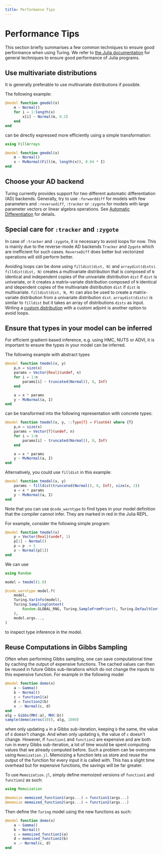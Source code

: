 ```yaml
---
title: Performance Tips
---
```


# Performance Tips

This section briefly summarises a few common techniques to ensure good performance when using Turing.
We refer to [the Julia documentation](https://docs.julialang.org/en/v1/manual/performance-tips/index.html) for general techniques to ensure good performance of Julia programs.


## Use multivariate distributions

It is generally preferable to use multivariate distributions if possible.

The following example:

```julia
@model function gmodel(x)
    m ~ Normal()
    for i = 1:length(x)
        x[i] ~ Normal(m, 0.2)
    end
end
```
can be directly expressed more efficiently using a simple transformation:

```julia
using FillArrays

@model function gmodel(x)
    m ~ Normal()
    x ~ MvNormal(Fill(m, length(x)), 0.04 * I)
end
```


## Choose your AD backend
Turing currently provides support for two different automatic differentiation (AD) backends. 
Generally, try to use `:forwarddiff` for models with few parameters and `:reversediff`, `:tracker` or `:zygote` for models with large parameter vectors or linear algebra operations. See [Automatic Differentiation](autodiff) for details.


## Special care for `:tracker` and `:zygote`

In case of `:tracker` and `:zygote`, it is necessary to avoid loops for now.
This is mainly due to the reverse-mode AD backends `Tracker` and `Zygote` which are inefficient for such cases. `ReverseDiff` does better but vectorized operations will still perform better.

Avoiding loops can be done using `filldist(dist, N)` and `arraydist(dists)`. `filldist(dist, N)` creates a multivariate distribution that is composed of `N` identical and independent copies of the univariate distribution `dist` if `dist` is univariate, or it creates a matrix-variate distribution composed of `N` identical and idependent copies of the multivariate distribution `dist` if `dist` is multivariate. `filldist(dist, N, M)` can also be used to create a matrix-variate distribution from a univariate distribution `dist`.  `arraydist(dists)` is similar to `filldist` but it takes an array of distributions `dists` as input. Writing a [custom distribution](advanced) with a custom adjoint is another option to avoid loops.


## Ensure that types in your model can be inferred

For efficient gradient-based inference, e.g. using HMC, NUTS or ADVI, it is important to ensure the types in your model can be inferred.

The following example with abstract types

```julia
@model function tmodel(x, y)
    p,n = size(x)
    params = Vector{Real}(undef, n)
    for i = 1:n
        params[i] ~ truncated(Normal(), 0, Inf)
    end

    a = x * params
    y ~ MvNormal(a, I)
end
```

can be transformed into the following representation with concrete types:

```julia
@model function tmodel(x, y, ::Type{T} = Float64) where {T}
    p,n = size(x)
    params = Vector{T}(undef, n)
    for i = 1:n
        params[i] ~ truncated(Normal(), 0, Inf)
    end

    a = x * params
    y ~ MvNormal(a, I)
end
```

Alternatively, you could use `filldist` in this example:

```julia
@model function tmodel(x, y)
    params ~ filldist(truncated(Normal(), 0, Inf), size(x, 2))
    a = x * params
    y ~ MvNormal(a, I)
end
```

Note that you can use `@code_warntype` to find types in your model definition that the compiler cannot infer.
They are marked in red in the Julia REPL.

For example, consider the following simple program:

```julia
@model function tmodel(x)
    p = Vector{Real}(undef, 1)
    p[1] ~ Normal()
    p = p .+ 1
    x ~ Normal(p[1])
end
```

We can use

```julia
using Random

model = tmodel(1.0)

@code_warntype model.f(
    model,
    Turing.VarInfo(model),
    Turing.SamplingContext(
        Random.GLOBAL_RNG, Turing.SampleFromPrior(), Turing.DefaultContext(),
    ),
    model.args...,
)
```

to inspect type inference in the model.


## Reuse Computations in Gibbs Sampling

Often when performing Gibbs sampling, one can save computational time by caching the output of expensive functions. The cached values can then be reused in future Gibbs sub-iterations which do not change the inputs to this expensive function. For example in the following model
```julia
@model function demo(x)
    a ~ Gamma()
    b ~ Normal()
    c = function1(a)
    d = function2(b)
    x .~ Normal(c, d)
end
alg = Gibbs(MH(:a), MH(:b))
sample(demo(zeros(10)), alg, 1000)
```
when only updating `a` in a Gibbs sub-iteration, keeping `b` the same, the value of `d` doesn't change. And when only updating `b`, the value of `c` doesn't change. However, if `function1` and `function2` are expensive and are both run in every Gibbs sub-iteration, a lot of time would be spent computing values that we already computed before. Such a problem can be overcome using `Memoization.jl`. Memoizing a function lets us store and reuse the output of the function for every input it is called with. This has a slight time overhead but for expensive functions, the savings will be far greater. 

To use `Memoization.jl`, simply define memoized versions of `function1` and `function2` as such:
```julia
using Memoization

@memoize memoized_function1(args...) = function1(args...)
@memoize memoized_function2(args...) = function2(args...)
```
Then define the `Turing` model using the new functions as such:
```julia
@model function demo(x)
    a ~ Gamma()
    b ~ Normal()
    c = memoized_function1(a)
    d = memoized_function2(b)
    x .~ Normal(c, d)
end
```
